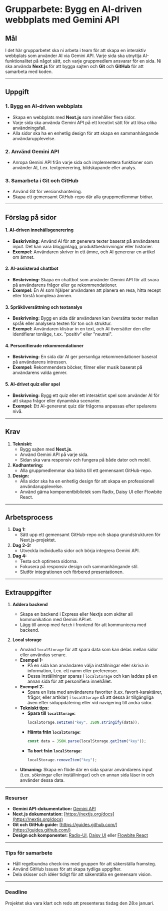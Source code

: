 # Grupparbete: Bygg en AI-driven webbplats med Gemini API

## **Mål**

I det här grupparbetet ska ni arbeta i team för att skapa en interaktiv webbplats som använder AI via Gemini API. Varje sida ska utnyttja AI-funktionalitet på något sätt, och varje gruppmedlem ansvarar för en sida. Ni ska använda **Next.js** för att bygga sajten och **Git** och **GitHub** för att samarbeta med koden.

---

## **Uppgift**

### **1. Bygg en AI-driven webbplats**

- Skapa en webbplats med **Next.js** som innehåller flera sidor.
- Varje sida ska använda Gemini API på ett kreativt sätt för att lösa olika användningsfall.
- Alla sidor ska ha en enhetlig design för att skapa en sammanhängande användarupplevelse.

### **2. Använd Gemini API**

- Anropa Gemini API från varje sida och implementera funktioner som använder AI, t.ex. textgenerering, bildskapande eller analys.

### **3. Samarbeta i Git och GitHub**

- Använd Git för versionshantering.
- Skapa ett gemensamt GitHub-repo där alla gruppmedlemmar bidrar.

---

## **Förslag på sidor**

#### 1. **AI-driven innehållsgenerering**

- **Beskrivning:** Använd AI för att generera texter baserat på användarens input. Det kan vara blogginlägg, produktbeskrivningar eller historier.
- **Exempel:** Användaren skriver in ett ämne, och AI genererar en artikel om ämnet.

#### 2. **AI-assisterad chattbot**

- **Beskrivning:** Skapa en chattbot som använder Gemini API för att svara på användarens frågor eller ge rekommendationer.
- **Exempel:** En AI som hjälper användaren att planera en resa, hitta recept eller förstå komplexa ämnen.

#### 3. **Språköversättning och textanalys**

- **Beskrivning:** Bygg en sida där användaren kan översätta texter mellan språk eller analysera texten för ton och struktur.
- **Exempel:** Användaren klistrar in en text, och AI översätter den eller identifierar tonläge, t.ex. "positiv" eller "neutral".

#### 4. **Personifierade rekommendationer**

- **Beskrivning:** En sida där AI ger personliga rekommendationer baserat på användarens intressen.
- **Exempel:** Rekommendera böcker, filmer eller musik baserat på användarens valda genrer.

#### 5. **AI-drivet quiz eller spel**

- **Beskrivning:** Bygg ett quiz eller ett interaktivt spel som använder AI för att skapa frågor eller dynamiska scenarier.
- **Exempel:** Ett AI-genererat quiz där frågorna anpassas efter spelarens nivå.

---

## **Krav**

1. **Tekniskt:**
   - Bygg sajten med **Next.js**.
   - Använd Gemini API på varje sida.
   - Sidan ska vara responsiv och fungera på både dator och mobil.
2. **Kodhantering:**
   - Alla gruppmedlemmar ska bidra till ett gemensamt GitHub-repo.
3. **Design:**
   - Alla sidor ska ha en enhetlig design för att skapa en professionell användarupplevelse.
   - Använd gärna komponentbibliotek som Radix, Daisy UI eller Flowbite React.

---

## **Arbetsprocess**

1. **Dag 1:**
   - Sätt upp ett gemensamt GitHub-repo och skapa grundstrukturen för Next.js-projektet.
2. **Dag 2-3:**
   - Utveckla individuella sidor och börja integrera Gemini API.
3. **Dag 4:**
   - Testa och optimera sidorna.
   - Fokusera på responsiv design och sammanhängande stil.
   - Slutför integrationen och förbered presentationen.

---

## **Extrauppgifter**

1. **Addera backend**

   - Skapa en backend i Express eller Nextjs som sköter all kommunikation med Gemini API:et.
   - Lägg till anrop med `fetch` i frontend för att kommunicera med backend.

2. **Local storage**
   - Använd `localStorage` för att spara data som kan delas mellan sidor eller användas senare.
   - **Exempel 1:**
     - På en sida kan användaren välja inställningar eller skriva in information, t.ex. ett namn eller preferenser.
     - Dessa inställningar sparas i `localStorage` och kan laddas på en annan sida för att personifiera innehållet.
   - **Exempel 2:**
     - Spara en lista med användarens favoriter (t.ex. favorit-karaktärer, frågor, eller artiklar) i `localStorage` så att dessa är tillgängliga även efter siduppdatering eller vid navigering till andra sidor.
   - **Tekniskt tips:**
     - **Spara till `localStorage`:**
       ```javascript
       localStorage.setItem("key", JSON.stringify(data));
       ```
     - **Hämta från `localStorage`:**
       ```javascript
       const data = JSON.parse(localStorage.getItem("key"));
       ```
     - **Ta bort från `localStorage`:**
       ```javascript
       localStorage.removeItem("key");
       ```
   - **Utmaning:** Skapa en flöde där en sida sparar användarens input (t.ex. sökningar eller inställningar) och en annan sida läser in och använder dessa data.

---

### **Resurser**

- **Gemini API-dokumentation:** [Gemini API](https://ai.google.dev/)
- **Next.js dokumentation:** [https://nextjs.org/docs](https://nextjs.org/docs)
- **Git och GitHub guide:** [https://guides.github.com/](https://guides.github.com/)
- **Design och komponenter:** [Radix-UI](https://www.radix-ui.com/), [Daisy UI](https://daisyui.com/) eller [Flowbite React](https://flowbite-react.com/)

---

### **Tips för samarbete**

- Håll regelbundna check-ins med gruppen för att säkerställa framsteg.
- Använd GitHub Issues för att skapa tydliga uppgifter.
- Dela skisser och idéer tidigt för att säkerställa en gemensam vision.

---

### **Deadline**

Projektet ska vara klart och redo att presenteras tisdag den 28:e januari.
